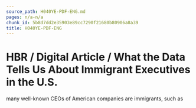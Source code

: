 ```yaml
---
source_path: H040YE-PDF-ENG.md
pages: n/a-n/a
chunk_id: 5b8d7dd2e35903e89cc7290f21680b80906a8a39
title: H040YE-PDF-ENG
---
```

# HBR / Digital Article / What the Data Tells Us About Immigrant Executives in the U.S.

many well-known CEOs of American companies are immigrants, such as
